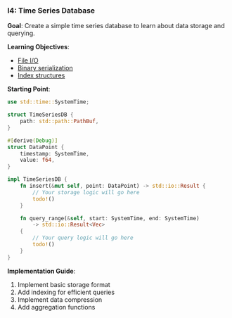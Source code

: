 ### I4: Time Series Database
**Goal**: Create a simple time series database to learn about data storage and querying.

**Learning Objectives**:
- [File I/O](https://doc.rust-lang.org/stable/rust-by-example/std_misc/file.html#file-io)
- [Binary serialization](https://serde.rs/)
- [Index structures](https://doc.rust-lang.org/book/ch08-03-hash-maps.html)

**Starting Point**:
```rust
use std::time::SystemTime;

struct TimeSeriesDB {
    path: std::path::PathBuf,
}

#[derive(Debug)]
struct DataPoint {
    timestamp: SystemTime,
    value: f64,
}

impl TimeSeriesDB {
    fn insert(&mut self, point: DataPoint) -> std::io::Result {
        // Your storage logic will go here
        todo!()
    }

    fn query_range(&self, start: SystemTime, end: SystemTime) 
        -> std::io::Result<Vec> 
    {
        // Your query logic will go here
        todo!()
    }
}
```

**Implementation Guide**:
1. Implement basic storage format
2. Add indexing for efficient queries
3. Implement data compression
4. Add aggregation functions